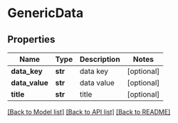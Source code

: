 # GenericData

## Properties
Name | Type | Description | Notes
------------ | ------------- | ------------- | -------------
**data_key** | **str** | data key | [optional] 
**data_value** | **str** | data value | [optional] 
**title** | **str** | title | [optional] 

[[Back to Model list]](../README.md#documentation-for-models) [[Back to API list]](../README.md#documentation-for-api-endpoints) [[Back to README]](../README.md)



